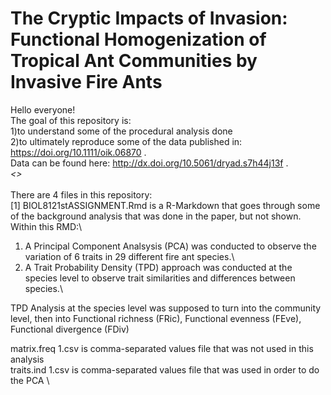 # The Cryptic Impacts of Invasion: Functional Homogenization of Tropical Ant Communities by Invasive Fire Ants
Hello everyone!\
The goal of this repository is: \
1)to understand some of the procedural analysis done \
2)to ultimately reproduce some of the data published in: https://doi.org/10.1111/oik.06870 .\
Data can be found here: http://dx.doi.org/10.5061/dryad.s7h44j13f .\
*<<DATA IS NOT MINE>>*\
 \
There are 4 files in this repository:\
[1] BIOL8121stASSIGNMENT.Rmd is a R-Markdown that goes through some of the background analysis that was done in the paper, but not shown.\
Within this RMD:\
1) A Principal Component Analsysis (PCA) was conducted to observe the variation of 6 traits in 29 different fire ant species.\
2) A Trait Probability Density (TPD) approach was conducted at the species level to observe trait similarities and differences between species.\

TPD Analysis at the species level was supposed to turn into the community level, then into Functional richness (FRic), Functional evenness (FEve), Functional divergence (FDiv)


matrix.freq 1.csv is comma-separated values file that was not used in this analysis \
traits.ind 1.csv is comma-separated values file that was used in order to do the PCA \
